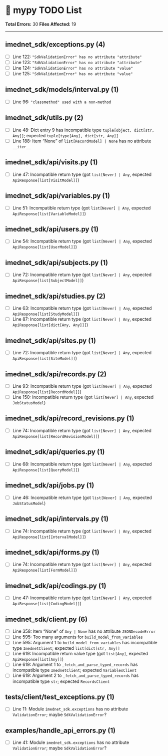 # **📝 mypy TODO List**

**Total Errors:** 30
**Files Affected:** 19

---

## imednet_sdk/exceptions.py (4)

- [ ] Line 122: `"SdkValidationError" has no attribute "attribute"`
- [ ] Line 123: `"SdkValidationError" has no attribute "attribute"`
- [ ] Line 124: `"SdkValidationError" has no attribute "value"`
- [ ] Line 125: `"SdkValidationError" has no attribute "value"`

## imednet_sdk/models/interval.py (1)

- [ ] Line 96: `"classmethod" used with a non-method`

## imednet_sdk/utils.py (2)

- [ ] Line 48: Dict entry 9 has incompatible type `tuple[object, dict[str, Any]]`; expected `tuple[type[Any], dict[str, Any]]`
- [ ] Line 188: Item “None” of `list[RecordModel] | None` has no attribute `__iter__`

## imednet_sdk/api/visits.py (1)

- [ ] Line 47: Incompatible return type (got `list[Never] | Any`, expected `ApiResponse[list[VisitModel]]`)

## imednet_sdk/api/variables.py (1)

- [ ] Line 51: Incompatible return type (got `list[Never] | Any`, expected `ApiResponse[list[VariableModel]]`)

## imednet_sdk/api/users.py (1)

- [ ] Line 54: Incompatible return type (got `list[Never] | Any`, expected `ApiResponse[list[UserModel]]`)

## imednet_sdk/api/subjects.py (1)

- [ ] Line 72: Incompatible return type (got `list[Never] | Any`, expected `ApiResponse[list[SubjectModel]]`)

## imednet_sdk/api/studies.py (2)

- [ ] Line 63: Incompatible return type (got `list[Never] | Any`, expected `ApiResponse[list[StudyModel]]`)
- [ ] Line 87: Incompatible return type (got `list[Never] | Any`, expected `ApiResponse[list[dict[Any, Any]]]`)

## imednet_sdk/api/sites.py (1)

- [ ] Line 72: Incompatible return type (got `list[Never] | Any`, expected `ApiResponse[list[SiteModel]]`)

## imednet_sdk/api/records.py (2)

- [ ] Line 93: Incompatible return type (got `list[Never] | Any`, expected `ApiResponse[list[RecordModel]]`)
- [ ] Line 150: Incompatible return type (got `list[Never] | Any`, expected `JobStatusModel`)

## imednet_sdk/api/record_revisions.py (1)

- [ ] Line 74: Incompatible return type (got `list[Never] | Any`, expected `ApiResponse[list[RecordRevisionModel]]`)

## imednet_sdk/api/queries.py (1)

- [ ] Line 68: Incompatible return type (got `list[Never] | Any`, expected `ApiResponse[list[QueryModel]]`)

## imednet_sdk/api/jobs.py (1)

- [ ] Line 46: Incompatible return type (got `list[Never] | Any`, expected `JobStatusModel`)

## imednet_sdk/api/intervals.py (1)

- [ ] Line 74: Incompatible return type (got `list[Never] | Any`, expected `ApiResponse[list[IntervalModel]]`)

## imednet_sdk/api/forms.py (1)

- [ ] Line 74: Incompatible return type (got `list[Never] | Any`, expected `ApiResponse[list[FormModel]]`)

## imednet_sdk/api/codings.py (1)

- [ ] Line 47: Incompatible return type (got `list[Never] | Any`, expected `ApiResponse[list[CodingModel]]`)

## imednet_sdk/client.py (6)

- [ ] Line 358: Item “None” of `Any | None` has no attribute `JSONDecodeError`
- [ ] Line 595: Too many arguments for `build_model_from_variables`
- [ ] Line 595: Argument 1 to `build_model_from_variables` has incompatible type `ImednetClient`; expected `list[dict[str, Any]]`
- [ ] Line 619: Incompatible return value type (got `list[Any]`, expected `ApiResponse[list[Any]]`)
- [ ] Line 619: Argument 1 to `_fetch_and_parse_typed_records` has incompatible type `ImednetClient`; expected `VariablesClient`
- [ ] Line 619: Argument 2 to `_fetch_and_parse_typed_records` has incompatible type `str`; expected `RecordsClient`

## tests/client/test_exceptions.py (1)

- [ ] Line 11: Module `imednet_sdk.exceptions` has no attribute `ValidationError`; maybe `SdkValidationError`?

## examples/handle_api_errors.py (1)

- [ ] Line 41: Module `imednet_sdk.exceptions` has no attribute `ValidationError`; maybe `SdkValidationError`?

